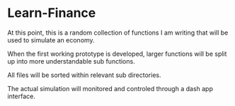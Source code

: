 # Learn-Finance

At this point, this is a random collection of functions I am writing that will be used to simulate an economy.

When the first working prototype is developed, larger functions will be split up into more understandable sub functions. 

All files will be sorted within relevant sub directories. 

The actual simulation will monitored and controled through a dash app interface. 
